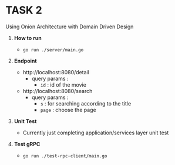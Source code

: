 # TASK 2

Using Onion Architecture with Domain Driven Design 

1. **How to run** 
    - ```go run ./server/main.go```

2. **Endpoint**
    - http://localhost:8080/detail
        - query params : 
            - ```id``` : id of the movie
    - http://localhost:8080/search
        - query params : 
            - ```s``` : for searching according to the title
            - ```page``` : choose the page

3. **Unit Test**
    - Currently just completing application/services layer unit test

4. **Test gRPC**
    - ```go run ./test-rpc-client/main.go```